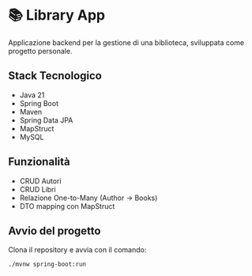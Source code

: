 # 📚 Library App

Applicazione backend per la gestione di una biblioteca, sviluppata come progetto personale.

## Stack Tecnologico
- Java 21
- Spring Boot
- Maven
- Spring Data JPA
- MapStruct
- MySQL

## Funzionalità
- CRUD Autori
- CRUD Libri
- Relazione One-to-Many (Author → Books)
- DTO mapping con MapStruct

## Avvio del progetto
Clona il repository e avvia con il comando:
```bash
./mvnw spring-boot:run
